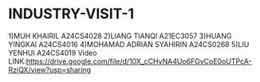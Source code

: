 # INDUSTRY-VISIT-1
1)MUH KHAIRIL A24CS4028 
2)LIANG TIANQI A21EC3057 
3)HUANG YINGKAI A24CS4016 
4)MOHAMAD ADRIAN SYAHIRIN A24CS0268
5)LIU YENHUI A24CS4019
Video LINK:https://drive.google.com/file/d/10X_cCHyNA4Uo6FGvCoE0oUTPcA-RziQX/view?usp=sharing
